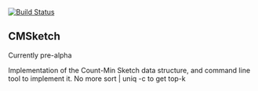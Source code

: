 [![Build Status](https://travis-ci.org/chrisguiney/cmsketch.svg?branch=master)](https://travis-ci.org/chrisguiney/cmsketch)

CMSketch
--------

Currently pre-alpha

Implementation of the Count-Min Sketch data structure, and command line tool to implement it.
No more sort | uniq -c to get top-k
